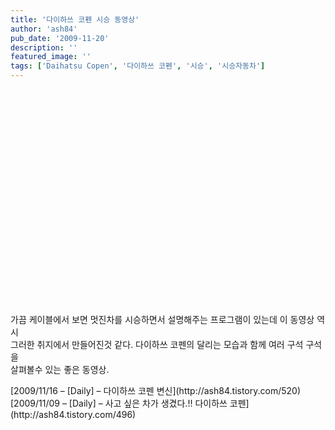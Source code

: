 ```yaml
---
title: '다이하쓰 코펜 시승 동영상'
author: 'ash84'
pub_date: '2009-11-20'
description: ''
featured_image: ''
tags: ['Daihatsu Copen', '다이하쓰 코펜', '시승', '시승자동차']
---
```



<object height="344" width="425"><param name="movie" value="http://www.youtube.com/v/oshp4aMn1dk&hl=ko_KR&fs=1&"></param><param name="allowFullScreen" value="true"></param><param name="allowscriptaccess" value="always"></param><embed allowfullscreen="true" allowscriptaccess="always" height="344" src="http://www.youtube.com/v/oshp4aMn1dk&hl=ko_KR&fs=1&" type="application/x-shockwave-flash" width="425"></embed></object>

 가끔 케이블에서 보면 멋진차를 시승하면서 설명해주는 프로그램이 있는데 이 동영상 역시  
 그러한 취지에서 만들어진것 같다. 다이하쓰 코펜의 달리는 모습과 함께 여러 구석 구석을   
 살펴볼수 있는 좋은 동영상.

<div></div><div>[2009/11/16 – [Daily] – 다이하쓰 코펜 변신](http://ash84.tistory.com/520)  
[2009/11/09 – [Daily] – 사고 싶은 차가 생겼다.!! 다이하쓰 코펜](http://ash84.tistory.com/496)</div>

